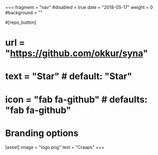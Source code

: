 +++
fragment = "nav"
#disabled = true
date = "2018-05-17"
weight = 0
#background = ""

#[repo_button]
#  url = "https://github.com/okkur/syna"
#  text = "Star" # default: "Star"
#  icon = "fab fa-github" # defaults: "fab fa-github"

# Branding options
[asset]
  image = "logo.png"
  text = "Craaps"
+++
